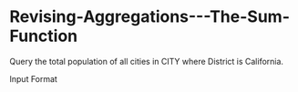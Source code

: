 # Revising-Aggregations---The-Sum-Function

Query the total population of all cities in CITY where District is California.

Input Format
